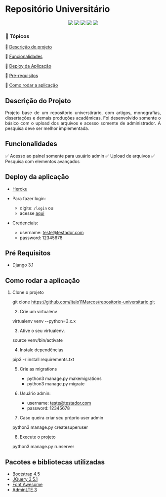 <h1>Repositório Universitário</h1>

<p align="center">
  <img src="https://img.shields.io/static/v1?label=python&message=3.9.0&color=3776AB&style=for-the-badge&logo=PYTHON"/>
  <img src="https://img.shields.io/static/v1?label=Heroku&message=deploy&color=430098&style=for-the-badge&logo=heroku"/>
  <img src="http://img.shields.io/static/v1?label=License&message=MIT&color=green&style=for-the-badge"/>
  <img src="http://img.shields.io/static/v1?label=Django&message=3.1.x&color=092E20&style=for-the-badge&logo=Django"/>
  <img src="http://img.shields.io/static/v1?label=STATUS&message=CONCLUIDO&color=green&style=for-the-badge"/>
</p>

### :checkered_flag: Tópicos 

:pushpin: [Descrição do projeto](#descrição-do-projeto)

:pushpin: [Funcionalidades](#funcionalidades)

:pushpin: [Deploy da Aplicação](#deploy-da-aplicação)

:pushpin: [Pré-requisitos](#pré-requisitos)

:pushpin: [Como rodar a aplicação](#como-rodar-a-aplicação)

## Descrição do Projeto
<p align="justify">
  Projeto base de um repositório universtirário, com artigos, monografias, dissertações e demais produções acadêmicas.
  Foi desenvolvido somente o básico com o upload dos arquivos e acesso somente de administrador.
  A pesquisa deve ser melhor implementada. 
</p>

## Funcionalidades
:white_check_mark: Acesso ao painel somente para usuário admin
:white_check_mark: Upload de arquivos
:white_check_mark: Pesquisa com elementos avançados

## Deploy da aplicação
* [Heroku](https://django-repositorio-im.herokuapp.com/)

* Para fazer login: 
    * digite: `/login` ou 
    * acesse [aqui](https://django-repositorio-im.herokuapp.com/login)

* Credenciais:
    * username: teste@testador.com
    * password: 12345678

## Pré Requisitos
* [Django 3.1](https://www.djangoproject.com/)

## Como rodar a aplicação
1. Clone o projeto

    git clone https://github.com/Italo11Marcos/repositorio-universitario.git

    2. Crie um virtualenv
    
    virtualenv venv --python=3.x.x

    3. Ative o seu virtualenv. 

    source venv/bin/activate

    4. Instale dependências

    pip3 -r install requirements.txt

    5. Crie as migrations

        * python3 manage.py makemigrations
        * python3 manage.py migrate
    
    6. Usuário admin: 
        
        * username: teste@testador.com
        * password: 12345678

    7. Caso queira criar seu próprio user admin

    python3 manage.py createsuperuser

    8. Execute o projeto

    python3 manage.py runserver

## Pacotes e bibliotecas utilizadas
* [Bootstrap 4.5](https://getbootstrap.com/docs/4.5/getting-started/introduction/)
* [JQuery 3.5.1](https://jquery.com/)
* [Font Awesome](https://fontawesome.com/)
* [AdminLTE 3](https://adminlte.io/docs/3.0/)

